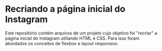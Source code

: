 # Recriando a página inicial do Instagram

Este repositório contém arquivos de um projeto cujo objetivo foi "recriar" a página inicial do Instagram utiliando HTML e CSS.
Para isso foram abordados os conceitos de flexbox e layout responsivo.
